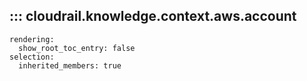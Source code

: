 ## ::: cloudrail.knowledge.context.aws.account
    rendering:
      show_root_toc_entry: false
    selection:
      inherited_members: true
